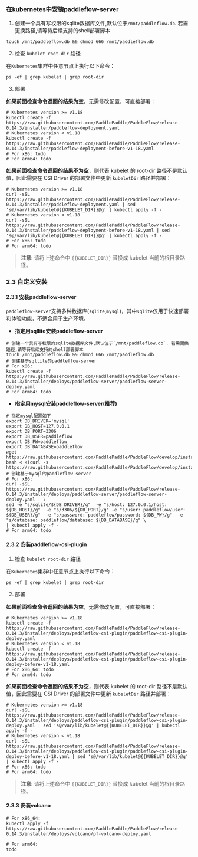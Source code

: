 ### 在kubernetes中安装paddleflow-server
1. 创建一个具有写权限的sqlite数据库文件,默认位于`/mnt/paddleflow.db`. 若需更换路径,请等待后续支持的shell部署脚本

```shell
touch /mnt/paddleflow.db && chmod 666 /mnt/paddleflow.db
```

2. 检查 `kubelet root-dir` 路径

在`Kubernetes`集群中任意节点上执行以下命令：

```shell
ps -ef | grep kubelet | grep root-dir
```

3. 部署


**如果前面检查命令返回的结果为空**，无需修改配置，可直接部署：

```shell
# Kubernetes version >= v1.18
kubectl create -f https://raw.githubusercontent.com/PaddlePaddle/PaddleFlow/release-0.14.3/installer/paddleflow-deployment.yaml
# Kubernetes version < v1.18
kubectl create -f https://raw.githubusercontent.com/PaddlePaddle/PaddleFlow/release-0.14.3/installer/paddleflow-deployment-before-v1-18.yaml
# For x86: todo
# For arm64: todo
```

**如果前面检查命令返回的结果不为空**，则代表 kubelet 的 root-dir 路径不是默认值，因此需要在 CSI Driver 的部署文件中更新 `kubeletDir` 路径并部署：
```shell
# Kubernetes version >= v1.18
curl -sSL https://raw.githubusercontent.com/PaddlePaddle/PaddleFlow/release-0.14.3/installer/paddleflow-deployment.yaml | sed 's@/var/lib/kubelet@{{KUBELET_DIR}}@g' | kubectl apply -f -
# Kubernetes version < v1.18
curl -sSL https://raw.githubusercontent.com/PaddlePaddle/PaddleFlow/release-0.14.3/installer/paddleflow-deployment-before-v1-18.yaml | sed 's@/var/lib/kubelet@{{KUBELET_DIR}}@g' | kubectl apply -f -
# For x86: todo
# For arm64: todo
```

> **注意**: 请将上述命令中 `{{KUBELET_DIR}}` 替换成 kubelet 当前的根目录路径。


### 2.3 自定义安装
#### 2.3.1 安装paddleflow-server
`paddleflow-server`支持多种数据库(`sqlite`,`mysql`)，其中`sqlite`仅用于快速部署和体验功能，不适合用于生产环境。
- **指定用sqllite安装paddleflow-server**
```shell
# 创建一个具有写权限的sqlite数据库文件,默认位于`/mnt/paddleflow.db`. 若需更换路径,请等待后续支持的shell部署脚本
touch /mnt/paddleflow.db && chmod 666 /mnt/paddleflow.db
# 创建基于sqllite的paddleflow-server
# For x86:
kubectl create -f https://raw.githubusercontent.com/PaddlePaddle/PaddleFlow/release-0.14.3/installer/deploys/paddleflow-server/paddleflow-server-deploy.yaml
# For arm64: todo
```

- **指定用mysql安装paddleflow-server(推荐)**
```shell
# 指定mysql配置如下
export DB_DRIVER='mysql'
export DB_HOST=127.0.0.1
export DB_PORT=3306
export DB_USER=paddleflow
export DB_PW=paddleflow
export DB_DATABASE=paddleflow
wget https://raw.githubusercontent.com/PaddlePaddle/PaddleFlow/develop/installer/database/paddleflow.sql
bash < <(curl -s https://raw.githubusercontent.com/PaddlePaddle/PaddleFlow/develop/installer/database/execute.sh)
# 创建基于mysql的paddleflow-server
# For x86:
curl -sSL https://raw.githubusercontent.com/PaddlePaddle/PaddleFlow/release-0.14.3/installer/deploys/paddleflow-server/paddleflow-server-deploy.yaml | \
sed -e "s/sqlite/${DB_DRIVER}/g"  -e "s/host: 127.0.0.1/host: ${DB_HOST}/g"  -e "s/3306/${DB_PORT}/g" -e "s/user: paddleflow/user: ${DB_USER}/g"  -e "s/password: paddleflow/password: ${DB_PW}/g"  -e "s/database: paddleflow/database: ${DB_DATABASE}/g" \
| kubectl apply -f -
# For arm64: todo
```

#### 2.3.2 安装paddleflow-csi-plugin

1. 检查 `kubelet root-dir` 路径

在`Kubernetes`集群中任意节点上执行以下命令：

```shell
ps -ef | grep kubelet | grep root-dir
```

2. 部署

**如果前面检查命令返回的结果为空**，无需修改配置，可直接部署：
```shell
# Kubernetes version >= v1.18
kubectl create -f https://raw.githubusercontent.com/PaddlePaddle/PaddleFlow/release-0.14.3/installer/deploys/paddleflow-csi-plugin/paddleflow-csi-plugin-deploy.yaml
# Kubernetes version < v1.18
kubectl create -f https://raw.githubusercontent.com/PaddlePaddle/PaddleFlow/release-0.14.3/installer/deploys/paddleflow-csi-plugin/paddleflow-csi-plugin-deploy-before-v1-18.yaml
# For x86_64: todo
# For arm64: todo
```

**如果前面检查命令返回的结果不为空**，则代表 kubelet 的 root-dir 路径不是默认值，因此需要在 CSI Driver 的部署文件中更新 `kubeletDir` 路径并部署：
```shell
# Kubernetes version >= v1.18
curl -sSL https://raw.githubusercontent.com/PaddlePaddle/PaddleFlow/release-0.14.3/installer/deploys/paddleflow-csi-plugin/paddleflow-csi-plugin-deploy.yaml | sed 's@/var/lib/kubelet@{{KUBELET_DIR}}@g' | kubectl apply -f -
# Kubernetes version < v1.18
curl -sSL https://raw.githubusercontent.com/PaddlePaddle/PaddleFlow/release-0.14.3/installer/deploys/paddleflow-csi-plugin/paddleflow-csi-plugin-deploy-before-v1-18.yaml | sed 's@/var/lib/kubelet@{{KUBELET_DIR}}@g' | kubectl apply -f -
# For x86: todo
# For arm64: todo
```

> **注意**: 请将上述命令中 `{{KUBELET_DIR}}` 替换成 kubelet 当前的根目录路径。

#### 2.3.3 安装volcano
```shell
# For x86_64:
kubectl apply -f https://raw.githubusercontent.com/PaddlePaddle/PaddleFlow/release-0.14.3/installer/deploys/volcano/pf-volcano-deploy.yaml

# For arm64:
todo
```
